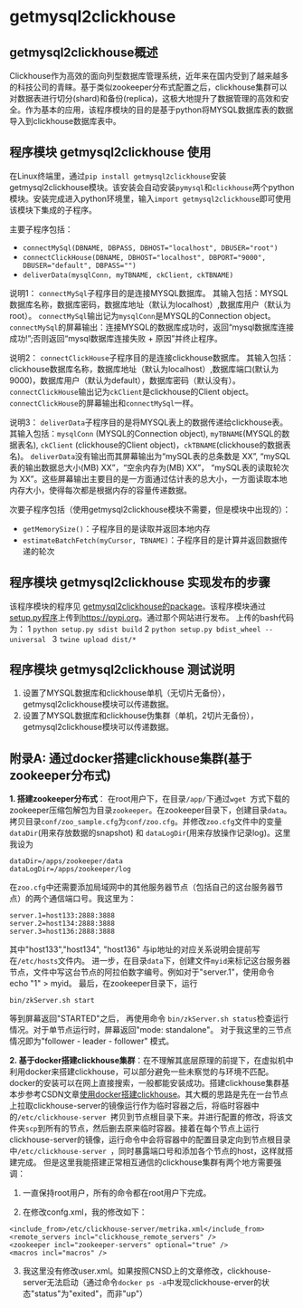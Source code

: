 # getmysql2clickhouse
##  getmysql2clickhouse概述

Clickhouse作为高效的面向列型数据库管理系统，近年来在国内受到了越来越多的科技公司的青睐。基于类似zookeeper分布式配置之后，clickhouse集群可以对数据表进行切分(shard)和备份(replica)，这极大地提升了数据管理的高效和安全。作为基本的应用，该程序模块的目的是基于python将MYSQL数据库表的数据导入到clickhouse数据库表中。

## 程序模块 getmysql2clickhouse 使用

在Linux终端里，通过````pip install getmysql2clickhouse````安装getmysql2clickhouse模块。该安装会自动安装````pymysql````和````clickhouse````两个python模块。安装完成进入python环境里，输入````import getmysql2clickhouse````即可使用该模块下集成的子程序。

主要子程序包括：
+ ````connectMySql(DBNAME, DBPASS, DBHOST="localhost", DBUSER="root")````
+ ````connectClickHouse(DBNAME, DBHOST="localhost", DBPORT="9000", DBUSER="default", DBPASS="")````
+ ````deliverData(mysqlConn, myTBNAME, ckClient, ckTBNAME)````

说明1：
````connectMySql````子程序目的是连接MYSQL数据库。
其输入包括：MYSQL数据库名称，数据库密码，数据库地址（默认为localhost）,数据库用户（默认为root）。
````connectMySql````输出记为````mysqlConn````是MYSQL的Connection object。 
````connectMySql````的屏幕输出：连接MYSQL的数据库成功时，返回“mysql数据库连接成功!”;否则返回“mysql数据库连接失败 + 原因”并终止程序。

说明2：
````connectClickHouse````子程序目的是连接clickhouse数据库。
其输入包括：clickhouse数据库名称，数据库地址（默认为localhost）,数据库端口(默认为9000)，数据库用户（默认为default），数据库密码（默认没有）。
````connectClickHouse````输出记为````ckClient````是clickhouse的Client object。
````connectClickHouse````的屏幕输出和````connectMySql````一样。

说明3：
````deliverData````子程序目的是将MYSQL表上的数据传递给clickhouse表。
其输入包括：````mysqlConn```` (MYSQL的Connection object), ````myTBNAME````(MYSQL的数据表名), ````ckClient```` (clickhouse的Client object)，````ckTBNAME````(clickhouse的数据表名)。
````deliverData````没有输出而其屏幕输出为“mySQL表的总条数是 XX”, “mySQL表的输出数据总大小(MB) XX”，“空余内存为(MB) XX”， “mySQL表的读取轮次为 XX”。这些屏幕输出主要目的是一方面通过估计表的总大小，一方面读取本地内存大小，使得每次都是根据内存的容量传递数据。

次要子程序包括（使用getmysql2clickhouse模块不需要，但是模块中出现的）：
+ ````getMemorySize()````：子程序目的是读取并返回本地内存
+ ````estimateBatchFetch(myCursor, TBNAME)````：子程序目的是计算并返回数据传递的轮次

## 程序模块 getmysql2clickhouse 实现发布的步骤

该程序模块的程序见 [getmysql2clickhouse的package](https://github.com/zhihaogong25/getmysql2clickhouse/blob/main/getmysql2clickhouse/__init__.py)。该程序模块通过[setup.py程序](https://github.com/zhihaogong25/getmysql2clickhouse/blob/main/setup.py)上传到<https://pypi.org>。通过那个网站进行发布。
上传的bash代码为： 1 ````python setup.py sdist build```` 2 ````python setup.py bdist_wheel --universal ```` 3 ````twine upload dist/*````

## 程序模块 getmysql2clickhouse 测试说明

1. 设置了MYSQL数据库和clickhouse单机（无切片无备份），getmysql2clickhouse模块可以传递数据。
2. 设置了MYSQL数据库和clickhouse伪集群（单机，2切片无备份），getmysql2clickhouse模块可以传递数据。

## 附录A: 通过docker搭建clickhouse集群(基于zookeeper分布式)
**1. 搭建zookeeper分布式**： 在root用户下，在目录````/app/````下通过````wget ````方式下载的zookeeper压缩包解包为目录````zookeeper````。在zookeeper目录下，创建目录````data````。拷贝目录````conf/zoo_sample.cfg````为````conf/zoo.cfg````。并修改````zoo.cfg````文件中的变量 ````dataDir````(用来存放数据的snapshot) 和 ````dataLogDir````(用来存放操作记录log)。这里我设为
````
dataDir=/apps/zookeeper/data
dataLogDir=/apps/zookeeper/log
````
在````zoo.cfg````中还需要添加局域网中的其他服务器节点（包括自己的这台服务器节点）的两个通信端口号。我这里为：
````
server.1=host133:2888:3888
server.2=host134:2888:3888
server.3=host136:2888:3888
````
其中"host133","host134", "host136" 与ip地址的对应关系说明会提前写在````/etc/hosts````文件内。
进一步，在目录````data````下，创建文件````myid````来标记这台服务器节点，文件中写这台节点的阿拉伯数字编号。例如对于"server.1"，使用命令 echo "1" > myid。
最后，在zookeeper目录下，运行
````
bin/zkServer.sh start
````
等到屏幕返回"STARTED"之后， 再使用命令 ````bin/zkServer.sh status````检查运行情况。对于单节点运行时，屏幕返回"mode: standalone"。 对于我这里的三节点情况即为"follower - leader - follower" 模式。
 
**2. 基于docker搭建clickhouse集群**：在不理解其底层原理的前提下，在虚拟机中利用docker来搭建clickhouse，可以部分避免一些未察觉的与环境不匹配。docker的安装可以在网上直接搜索，一般都能安装成功。搭建clickhouse集群基本步参考CSDN文章[使用docker搭建clickhouse](https://blog.csdn.net/weixin_46918845/article/details/115133887?utm_medium=distribute.pc_relevant.none-task-blog-baidujs_title-1&spm=1001.2101.3001.4242)。其大概的思路是先在一台节点上拉取clickhouse-server的镜像运行作为临时容器之后，将临时容器中的````/etc/clickhouse-server ````拷贝到节点根目录下来。并进行配置的修改，将该文件夹````scp````到所有的节点，然后删去原来临时容器。接着在每个节点上运行clickhouse-server的镜像，运行命令中会将容器中的配置目录定向到节点根目录中````/etc/clickhouse-server ````，同时暴露端口号和添加各个节点的host，这样就搭建完成。
但是这里我能搭建正常相互通信的clickhouse集群有两个地方需要强调：

1. 一直保持root用户，所有的命令都在root用户下完成。

2. 在修改confg.xml，我的修改如下：
 ````
<include_from>/etc/clickhouse-server/metrika.xml</include_from>
<remote_servers incl="clickhouse_remote_servers" />
<zookeeper incl="zookeeper-servers" optional="true" />
<macros incl="macros" />
 ````
3. 我这里没有修改user.xml。如果按照CNSD上的文章修改，clickhouse-server无法启动（通过命令````docker ps -a````中发现clickhouse-erver的状态"status"为"exited"，而非"up"）
